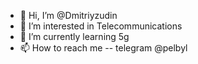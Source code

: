 - 👋 Hi, I’m @Dmitriyzudin
- 👀 I’m interested in Telecommunications
- 🌱 I’m currently learning 5g 
- 📫 How to reach me -- telegram @pelbyl

<!---
Dmitriyzudin/Dmitriyzudin is a ✨ special ✨ repository because its `README.md` (this file) appears on your GitHub profile.
You can click the Preview link to take a look at your changes.
--->
